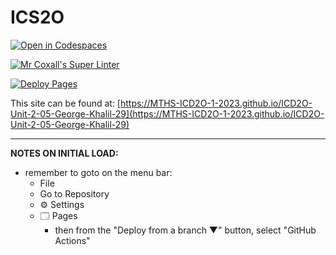 # ICS2O

[![Open in Codespaces](https://classroom.github.com/assets/launch-codespace-7f7980b617ed060a017424585567c406b6ee15c891e84e1186181d67ecf80aa0.svg)](https://classroom.github.com/open-in-codespaces?assignment_repo_id=14460534)

[![Mr Coxall's Super Linter](https://github.com/MTHS-ICD2O-1-2023/ICD2O-Unit-2-05-George-Khalil-29/workflows/Mr%20Coxall's%20Super%20Linter/badge.svg)](https://github.com/MTHS-ICD2O-1-2023/ICD2O-Unit-2-05-George-Khalil-29/actions)

[![Deploy Pages](https://github.com/MTHS-ICD2O-1-2023/ICD2O-Unit-2-05-George-Khalil-29/workflows/Deploy%20Pages/badge.svg)](https://github.com/MTHS-ICD2O-1-2023/ICD2O-Unit-2-05-George-Khalil-29/actions)

This site can be found at: [https://MTHS-ICD2O-1-2023.github.io/ICD2O-Unit-2-05-George-Khalil-29](https://MTHS-ICD2O-1-2023.github.io/ICD2O-Unit-2-05-George-Khalil-29)

---

**NOTES ON INITIAL LOAD:**
- remember to goto on the menu bar:
  - File
  - Go to Repository
  - ⚙ Settings
  - 🗔 Pages
    - then from the "Deploy from a branch ▼" button, select "GitHub Actions"
